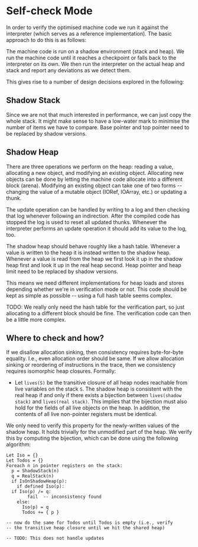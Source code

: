 Self-check Mode
===============

In order to verify the optimised machine code we run it against the
interpreter (which serves as a reference implementation).  The basic
approach to do this is as follows:

The machine code is run on a shadow environment (stack and heap).  We
run the machine code until it reaches a checkpoint or falls back to
the interpreter on its own.  We then run the interpreter on the actual
heap and stack and report any deviations as we detect them.

This gives rise to a number of design decisions explored in the
following:


## Shadow Stack

Since we are not that much interested in performance, we can just copy
the whole stack.  It might make sense to have a low-water mark to
minimise the number of items we have to compare.  Base pointer and top
pointer need to be replaced by shadow versions.


## Shadow Heap

There are three operations we perform on the heap: reading a value,
allocating a new object, and modifying an existing object.  Allocating
new objects can be done by letting the machine code allocate into a
different block (arena).  Modifying an existing object can take one of
two forms -- changing the value of a mutable object (IORef, IOArray,
etc.) or updating a thunk.

The update operation can be handled by writing to a log and then
checking that log whenever following an indirection.  After the
compiled code has stopped the log is used to reset all updated
thunks.  Whenever the interpreter performs an update operation
it should add its value to the log, too.


The shadow heap should behave roughly like a hash table.  Whenever a
value is written to the heap it is instead written to the shadow heap.
Whenever a value is read from the heap we first look it up in the shadow
heap first and look it up in the real heap second.  Heap pointer and
heap limit need to be replaced by shadow versions.

This means we need different implementations for heap loads and stores
depending whether we're in verification mode or not.  This code should
be kept as simple as possible -- using a full hash table seems
complex.

TODO: We really only need the hash table for the verification part, so
just allocating to a different block should be fine.  The verification
code can then be a little more complex.


## Where to check and how?

If we disallow allocation sinking, then consistency requires
byte-for-byte equality.  I.e., even allocation order should be same.
If we allow allocation sinking or reordering of instructions in the
trace, then we consistency requires isomorphic heap closures.  Formally: 

  * Let `lives(S)` be the transitive closure of all heap nodes
    reachable from live variables on the stack `S`.  The shadow heap
    is consistent with the real heap if and only if there exists a
    bijection between `lives(shadow stack)` and `lives(real stack)`.
    This implies that the bijection must also hold for the fields of
    all live objects on the heap.  In addition, the contents of all
    live non-pointer registers must be identical.

We only need to verify this property for the newly-written values of
the shadow heap.  It holds trivially for the unmodified part of the
heap.  We verify this by computing the bijection, which can be done
using the following algorithm:

    Let Iso = {}
    Let Todos = {}
    Foreach n in pointer registers on the stack:
      p = ShadowStack(n)
      q = RealStack(n)
      if IsOnShadowHeap(p):
        if defined Iso(p):
	  if Iso(p) /= q:
            fail  -- inconsistency found
        else:
          Iso(p) = q
          Todos += { p }

    -- now do the same for Todos until Todos is empty (i.e., verify
    -- the transitive heap closure until we hit the shared heap)

    -- TODO: This does not handle updates


